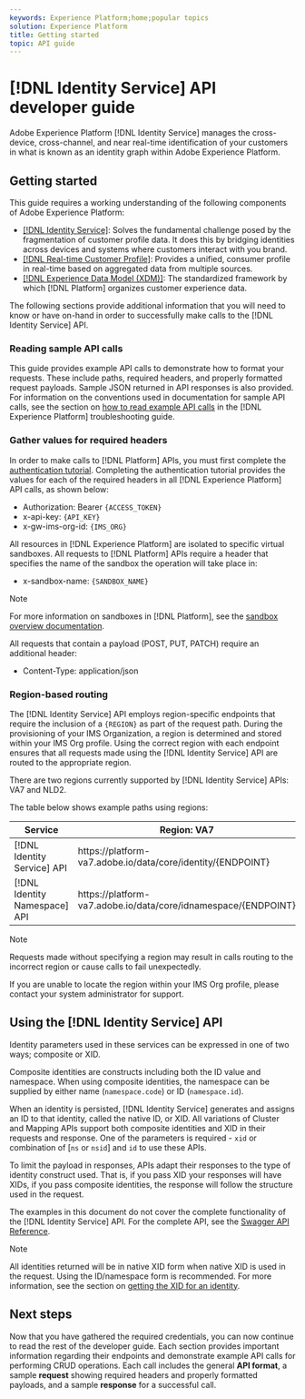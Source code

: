 ```yaml
---
keywords: Experience Platform;home;popular topics
solution: Experience Platform
title: Getting started
topic: API guide
---
```


# [!DNL Identity Service] API developer guide

Adobe Experience Platform [!DNL Identity Service] manages the cross-device, cross-channel, and near real-time identification of your customers in what is known as an identity graph within Adobe Experience Platform. 

## Getting started

This guide requires a working understanding of the following components of Adobe Experience Platform:

- [[!DNL Identity Service]](../home.md): Solves the fundamental challenge posed by the fragmentation of customer profile data. It does this by bridging identities across devices and systems where customers interact with you brand.
- [[!DNL Real-time Customer Profile]](../../profile/home.md): Provides a unified, consumer profile in real-time based on aggregated data from multiple sources. 
- [[!DNL Experience Data Model (XDM)]](../../xdm/home.md): The standardized framework by which [!DNL Platform] organizes customer experience data.

The following sections provide additional information that you will need to know or have on-hand in order to successfully make calls to the [!DNL Identity Service] API.

### Reading sample API calls

This guide provides example API calls to demonstrate how to format your requests. These include paths, required headers, and properly formatted request payloads. Sample JSON returned in API responses is also provided. For information on the conventions used in documentation for sample API calls, see the section on [how to read example API calls](../../landing/troubleshooting.md#how-do-i-format-an-api-request) in the [!DNL Experience Platform] troubleshooting guide.

### Gather values for required headers

In order to make calls to [!DNL Platform] APIs, you must first complete the [authentication tutorial](../../tutorials/authentication.md). Completing the authentication tutorial provides the values for each of the required headers in all [!DNL Experience Platform] API calls, as shown below:

- Authorization: Bearer `{ACCESS_TOKEN}`
- x-api-key: `{API_KEY}`
- x-gw-ims-org-id: `{IMS_ORG}`

All resources in [!DNL Experience Platform] are isolated to specific virtual sandboxes. All requests to [!DNL Platform] APIs require a header that specifies the name of the sandbox the operation will take place in:

- x-sandbox-name: `{SANDBOX_NAME}`

>[!NOTE]
>
>For more information on sandboxes in [!DNL Platform], see the [sandbox overview documentation](../../sandboxes/home.md).

All requests that contain a payload (POST, PUT, PATCH) require an additional header:

- Content-Type: application/json

### Region-based routing

The [!DNL Identity Service] API employs region-specific endpoints that require the inclusion of a `{REGION}` as part of the request path. During the provisioning of your IMS Organization, a region is determined and stored within your IMS Org profile. Using the correct region with each endpoint ensures that all requests made using the [!DNL Identity Service] API are routed to the appropriate region. 

There are two regions currently supported by [!DNL Identity Service] APIs: VA7 and NLD2. 

The table below shows example paths using regions:

| Service | Region: VA7 | Region: NLD2 |
| ------ | -------- |--------- |
| [!DNL Identity Service] API | https://</span>platform-va7.adobe.</span>io/data/core/identity/{ENDPOINT}|https://</span>platform-nld2.adobe.</span>io/data/core/identity/{ENDPOINT} |
| [!DNL Identity Namespace] API | https://</span>platform-va7.adobe.</span>io/data/core/idnamespace/{ENDPOINT}|https://</span>platform-nld2.adobe.</span>io/data/core/idnamespace{ENDPOINT} |

>[!NOTE]
>
>Requests made without specifying a region may result in calls routing to the incorrect region or cause calls to fail unexpectedly.

If you are unable to locate the region within your IMS Org profile, please contact your system administrator for support.

## Using the [!DNL Identity Service] API

Identity parameters used in these services can be expressed in one of two ways; composite or XID.

Composite identities are constructs including both the ID value and namespace. When using composite identities, the namespace can be supplied by either name (`namespace.code`) or ID (`namespace.id`).

When an identity is persisted, [!DNL Identity Service] generates and assigns an ID to that identity, called the native ID, or XID. All variations of Cluster and Mapping APIs support both composite identities and XID in their requests and response. One of the parameters is required - `xid` or combination of [`ns` or `nsid`] and `id` to use these APIs.

To limit the payload in responses, APIs adapt their responses to the type of identity construct used. That is, if you pass XID your responses will have XIDs, if you pass composite identities, the response will follow the structure used in the request.

The examples in this document do not cover the complete functionality of the [!DNL Identity Service] API. For the complete API, see the [Swagger API Reference](https://www.adobe.io/apis/experienceplatform/home/api-reference.html#!acpdr/swagger-specs/id-service-api.yaml).

>[!NOTE]
>
>All identities returned will be in native XID form when native XID is used in the request. Using the ID/namespace form is recommended. For more information, see the section on [getting the XID for an identity](./create-custom-namespace.md).

## Next steps

Now that you have gathered the required credentials, you can now continue to read the rest of the developer guide. Each section provides important information regarding their endpoints and demonstrate example API calls for performing CRUD operations. Each call includes the general **API format**, a sample **request** showing required headers and properly formatted payloads, and a sample **response** for a successful call.
